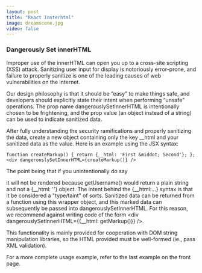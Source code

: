 ```yaml
---
layout: post
title: "React Innterhtml"
image: dreamscene.jpg
video: false
---
```


### Dangerously Set innerHTML
Improper use of the innerHTML can open you up to a cross-site scripting (XSS) attack. Sanitizing user input for display is notoriously error-prone, and failure to properly sanitize is one of the leading causes of web vulnerabilities on the internet.

Our design philosophy is that it should be “easy” to make things safe, and developers should explicitly state their intent when performing “unsafe” operations. The prop name dangerouslySetInnerHTML is intentionally chosen to be frightening, and the prop value (an object instead of a string) can be used to indicate sanitized data.

After fully understanding the security ramifications and properly sanitizing the data, create a new object containing only the key __html and your sanitized data as the value. Here is an example using the JSX syntax:

```
function createMarkup() { return {__html: 'First &middot; Second'}; };
<div dangerouslySetInnerHTML={createMarkup()} />
```
The point being that if you unintentionally do say <div dangerouslySetInnerHTML={getUsername()} /> it will not be rendered because getUsername() would return a plain string and not a {__html: ''} object. The intent behind the {__html:...} syntax is that it be considered a "type/taint" of sorts. Sanitized data can be returned from a function using this wrapper object, and this marked data can subsequently be passed into dangerouslySetInnerHTML. For this reason, we recommend against writing code of the form <div dangerouslySetInnerHTML={{__html: getMarkup()}} />.

This functionality is mainly provided for cooperation with DOM string manipulation libraries, so the HTML provided must be well-formed (ie., pass XML validation).

For a more complete usage example, refer to the last example on the front page.